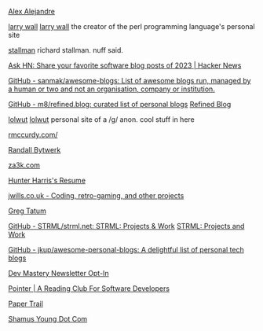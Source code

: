 
[Alex Alejandre](https://alexalejandre.com/)

[larry wall](http://www.wall.org/~larry/)
[larry wall](https://web.archive.org/web/20210102182957/http://www.wall.org/~larry/)
the creator of the perl programming language's personal site

[stallman](https://stallman.org/)
richard stallman. nuff said.

[Ask HN: Share your favorite software blog posts of 2023 | Hacker News](https://news.ycombinator.com/item?id=38765176)

[GitHub - sanmak/awesome-blogs: List of awesome blogs run, managed by a human or two and not an organisation, company or institution.](https://github.com/sanmak/awesome-blogs)

[GitHub - m8/refined.blog: curated list of personal blogs](https://github.com/m8/refined.blog)
[Refined Blog](https://m8.github.io/refined.blog/)

[lolwut](https://lolwut.neocities.org/)
[lolwut](https://web.archive.org/web/20210102182957/https://lolwut.neocities.org/)
personal site of a /g/ anon. cool stuff in here

[rmccurdy.com/](https://rmccurdy.com/)

[Randall Bytwerk](https://www.bytwerk.com/)

[za3k.com](https://za3k.com/)

[Hunter Harris's Resume](https://hbh7.com/resume/)

[jwills.co.uk - Coding, retro-gaming, and other projects](https://jwills.co.uk/)

[Greg Tatum](https://gregtatum.com/)

[GitHub - STRML/strml.net: STRML: Projects & Work](https://github.com/STRML/strml.net)
[STRML: Projects and Work](https://www.strml.net/)

[GitHub - jkup/awesome-personal-blogs: A delightful list of personal tech blogs](https://github.com/jkup/awesome-personal-blogs)

[Dev Mastery Newsletter Opt-In](https://www.devmastery.com/)

[Pointer | A Reading Club For Software Developers](https://www.pointer.io/)

[Paper Trail](https://www.the-paper-trail.org)

[Shamus Young Dot Com](https://www.shamusyoung.com/)
